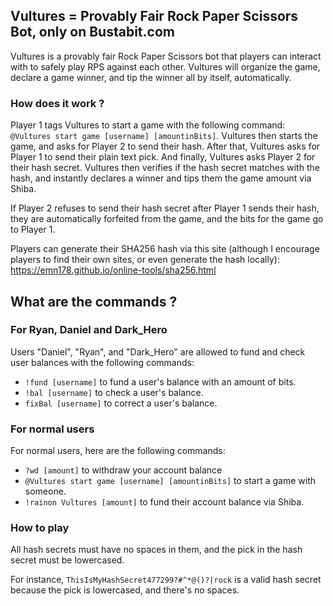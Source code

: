 ## Vultures = Provably Fair Rock Paper Scissors Bot, only on Bustabit.com

Vultures is a provably fair Rock Paper Scissors bot that players can interact with to safely play RPS against each other. Vultures will organize the game, declare a game winner, and tip the winner all by itself, automatically.

### How does it work ?

Player 1 tags Vultures to start a game with the following command: `@Vultures start game [username] [amountinBits]`. Vultures then starts the game, and asks for Player 2 to send their hash. After that, Vultures asks for Player 1 to send their plain text pick. And finally, Vultures asks Player 2 for their hash secret. Vultures then verifies if the hash secret matches with the hash, and instantly declares a winner and tips them the game amount via Shiba.

If Player 2 refuses to send their hash secret after Player 1 sends their hash, they are automatically forfeited from the game, and the bits for the game go to Player 1.

Players can generate their SHA256 hash via this site (although I encourage players to find their own sites, or even generate the hash locally): https://emn178.github.io/online-tools/sha256.html

## What are the commands ?

### For Ryan, Daniel and Dark_Hero

Users "Daniel", "Ryan", and "Dark_Hero" are allowed to fund and check user balances with the following commands:

- `!fund [username]` to fund a user's balance with an amount of bits.
- `!bal [username]` to check a user's balance.
- `fixBal [username]` to correct a user's balance.

### For normal users

For normal users, here are the following commands:

- `?wd [amount]` to withdraw your account balance
- `@Vultures start game [username] [amountinBits]` to start a game with someone.
- `!rainon Vultures [amount]` to fund their account balance via Shiba.

### How to play

All hash secrets must have no spaces in them, and the pick in the hash secret must be lowercased.

For instance, `ThisIsMyHashSecret477299?#^*@()?|rock` is a valid hash secret because the pick is lowercased, and there's no spaces.

